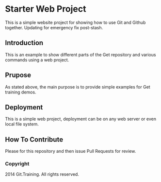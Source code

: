 # Starter Web Project

This is a simple website project for showing how to use Git and Github together. Updating for emergency fix post-stash.

## Introduction

This is an example to show different parts of the Get repository and various commands using a web project.

## Prupose

As stated above, the main purpose is to provide simple examples for Get training demos.

## Deployment

This is a simple web project, deployment can be on any web server or even local file system.

## How To Contribute

Please for this repository and then issue Pull Requests for review.

### Copyright

2014 Git.Training. All rights reserved.
